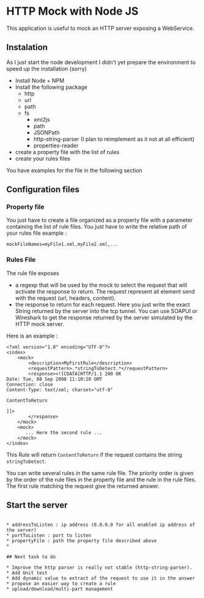 # HTTP Mock with Node JS

This application is useful to mock an HTTP server exposing a WebService.

## Instalation

As I just start the node development I didn't yet prepare the environment to speed up the installation (sorry)

* Install Node + NPM
* Install the following package
  * http
  * url
  * path
  * fs
	* xml2js
	* path
	* JSONPath
	* http-string-parser (I plan to reimplement as it not at all efficient)
	* properties-reader
* create a property file with the list of rules
* create your rules files 

You have examples for the file in the following section

## Configuration files

### Property file

You just have to create a file organized as a property file with a parameter containing the list of rule files. You just have to write the relative path of your rules file example :

``` mockFileNames=myFile1.xml,myFile2.xml,... ```

### Rules File

The rule file exposes 

* a regexp that will be used by the mock to select the request that will activate the response to return. The request represent all element send with the request (url, headers, content).
* the response to return for each request. Here you just write the exact String returned by the server into the tcp tunnel. You can use SOAPUI or Wireshark to get the response returned by the server simulated by the HTTP mock server.

Here is an example :

```
<?xml version="1.0" encoding="UTF-8"?>
<index>
	<mock>
		<description>MyFirstRule</description>
		<requestPattern>.*stringToDetect.*</requestPattern>
		<response><![CDATA[HTTP/1.1 200 OK
Date: Tue, 08 Sep 2008 11:10:28 GMT
Connection: close
Content-Type: text/xml; charset="utf-8"

ContentToReturn

]]>
		</response>
	</mock>
	<mock>
	   ... Here the second rule ...
	</mock>
</index>
```

This Rule will return ``` ContentToReturn ``` if the request contains the string ``` stringToDetect ```.

You can write several rules in the same rule file. The priority order is given by the order of the rule files in the property file and the rule in the rule files. The first rule matching the request give the returned answer.


## Start the server

``` > node tcpMock.js addressToListen portTolisten propertyFile

* addressToListen : ip address (0.0.0.0 for all enabled ip address of the server)
* portToListen : port to listen
* propertyFile : path the property file described above
* 

## Next task to do

* Improve the http parser is really not stable (http-string-parser).
* Add Unit test
* Add dynamic value to extract of the request to use it in the answer
* propose an easier way to create a rule
* upload/download/multi-part management
